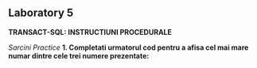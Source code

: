 
## Laboratory 5 
**TRANSACT-SQL: INSTRUCTIUNI PROCEDURALE** 

*Sarcini Practice*
**1. Completati urmatorul cod pentru a afisa cel mai mare numar dintre cele trei numere prezentate:**
<img scr="quiery1L5.png"/>
